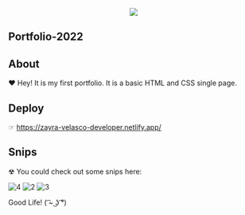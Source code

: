 <p align='center'>
<img src="https://readme-typing-svg.herokuapp.com?color=CAC8F8&background=1C1C1D&size=25&center=true&vCenter=true&width=433&height=75&lines=Hi!+I+am+Zayra+Velasco;Soft+dev+and+Admin+manager;it+is+my+first;developer+portfolio;enjoy+it+!">
</p>

## Portfolio-2022

## About
❤ Hey! It is my first portfolio. It is a basic HTML and CSS single page.

## Deploy
☞ <a href="https://zayra-velasco-developer.netlify.app/">https://zayra-velasco-developer.netlify.app/</a>

## Snips
☢ You could check out some snips here: 

![4](https://user-images.githubusercontent.com/95602965/185551273-704937eb-1973-4d35-8ef3-e313be00cd90.png)
![2](https://user-images.githubusercontent.com/95602965/185551271-016697ab-978c-442f-a249-89c615eeb6fa.png)
![3](https://user-images.githubusercontent.com/95602965/185551272-576e7bc2-23a7-4725-8367-153c4470f78d.png)

Good Life! ( ͡~ ͜ʖ ͡°)
